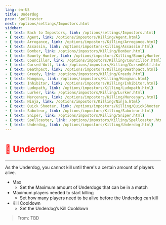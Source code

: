 ```yaml
---
lang: en-US
title: Underdog
prev: Spellcaster
next: /options/settings/Impostors.html
sidebar:
- { text: Back to Impostors, link: /options/settings/Impostors.html}
- { text: Agent, link: /options/impostors/Killing/Agent.html}
- { text: Arrogance, link: /options/impostors/Killing/Arrogance.html}
- { text: Assassin, link: /options/impostors/Killing/Assassin.html}
- { text: Bomber, link: /options/impostors/Killing/Bomber.html}
- { text: Bounty Hunter, link: /options/impostors/Killing/BountyHunter.html}
- { text: Councillor, link: /options/impostors/Killing/Councillor.html}
- { text: Cursed Wolf, link: /options/impostors/Killing/CursedWolf.html}
- { text: Deathpact, link: /options/impostors/Killing/Deathpact.html}
- { text: Greedy, link: /options/impostors/Killing/Greedy.html}
- { text: Hangman, link: /options/impostors/Killing/Hangman.html}
- { text: Inhibitor, link: /options/impostors/Killing/Inhibitor.html}
- { text: Ludopath, link: /options/impostors/Killing/Ludopath.html}
- { text: Lurker, link: /options/impostors/Killing/Lurker.html}
- { text: Mercenary, link: /options/impostors/Killing/Mercenary.html}
- { text: Ninja, link: /options/impostors/Killing/Ninja.html}
- { text: Quick Shooter, link: /options/impostors/Killing/QuickShooter.html}
- { text: Saboteur, link: /options/impostors/Killing/Saboteur.html}
- { text: Sniper, link: /options/impostors/Killing/Sniper.html}
- { text: Spellcaster, link: /options/impostors/Killing/Spellcaster.html}
- { text: Underdog, link: /options/impostors/Killing/Underdog.html}
---
```


# <font color="red">🐶 Underdog</font> <Badge text="Killing" type="tip" vertical="middle"/>
---

As the Underdog, you cannot kill until there's a certain amount of players alive.
* Max
  * Set the Maximum amount of Underdogs that can be in a match
* Maximum players needed to start killing
  * Set how many players need to be alive before the Underdog can kill
* Kill Cooldown
  * Set the Underdog’s Kill Cooldown

> From: TBD